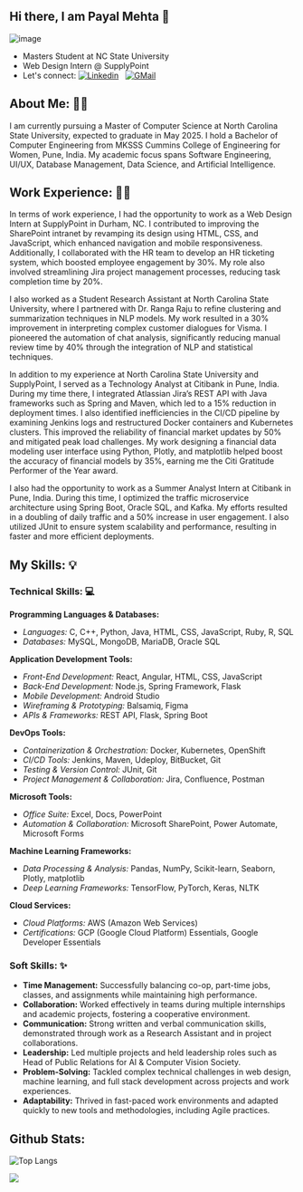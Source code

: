## Hi there, I am Payal Mehta 👋

<!--
**m-payal/m-payal** is a ✨ _special_ ✨ repository because its `README.md` (this file) appears on your GitHub profile.

Here are some ideas to get you started:

- 🔭 I’m currently working on ...
- 🌱 I’m currently learning ...
- 👯 I’m looking to collaborate on ...
- 🤔 I’m looking for help with ...
- 💬 Ask me about ...
- 📫 How to reach me: ...
- 😄 Pronouns: ...
- ⚡ Fun fact: ...
-->
![image](https://github.com/user-attachments/assets/2cb818c3-502f-4e53-8f03-56e22d27e071)



- Masters Student at NC State University
- Web Design Intern @ SupplyPoint
- Let's connect:
[![Linkedin](https://img.shields.io/badge/LinkedIn-0077B5?style=for-the-badge&logo=linkedin&logoColor=white)](https://www.linkedin.com/in/payal-mehta18/)
&nbsp;
[![GMail](https://img.shields.io/badge/Gmail-D14836?style=for-the-badge&logo=gmail&logoColor=white)](mehta.payal2000@gmail.com)

## About Me: 🙋‍♀️

I am currently pursuing a Master of Computer Science at North Carolina State University, expected to graduate in May 2025. I hold a Bachelor of Computer Engineering from MKSSS Cummins College of Engineering for Women, Pune, India. My academic focus spans Software Engineering, UI/UX, Database Management, Data Science, and Artificial Intelligence.


## Work Experience: 👩‍💻

In terms of work experience, I had the opportunity to work as a Web Design Intern at SupplyPoint in Durham, NC. I contributed to improving the SharePoint intranet by revamping its design using HTML, CSS, and JavaScript, which enhanced navigation and mobile responsiveness. Additionally, I collaborated with the HR team to develop an HR ticketing system, which boosted employee engagement by 30%. My role also involved streamlining Jira project management processes, reducing task completion time by 20%.

I also worked as a Student Research Assistant at North Carolina State University, where I partnered with Dr. Ranga Raju to refine clustering and summarization techniques in NLP models. My work resulted in a 30% improvement in interpreting complex customer dialogues for Visma. I pioneered the automation of chat analysis, significantly reducing manual review time by 40% through the integration of NLP and statistical techniques.

In addition to my experience at North Carolina State University and SupplyPoint, I served as a Technology Analyst at Citibank in Pune, India. During my time there, I integrated Atlassian Jira’s REST API with Java frameworks such as Spring and Maven, which led to a 15% reduction in deployment times. I also identified inefficiencies in the CI/CD pipeline by examining Jenkins logs and restructured Docker containers and Kubernetes clusters. This improved the reliability of financial market updates by 50% and mitigated peak load challenges. My work designing a financial data modeling user interface using Python, Plotly, and matplotlib helped boost the accuracy of financial models by 35%, earning me the Citi Gratitude Performer of the Year award.

I also had the opportunity to work as a Summer Analyst Intern at Citibank in Pune, India. During this time, I optimized the traffic microservice architecture using Spring Boot, Oracle SQL, and Kafka. My efforts resulted in a doubling of daily traffic and a 50% increase in user engagement. I also utilized JUnit to ensure system scalability and performance, resulting in faster and more efficient deployments.

## My Skills: 💡

### Technical Skills: 💻

**Programming Languages & Databases:**
- _Languages:_ C, C++, Python, Java, HTML, CSS, JavaScript, Ruby, R, SQL
- _Databases:_ MySQL, MongoDB, MariaDB, Oracle SQL

**Application Development Tools:**
- _Front-End Development:_ React, Angular, HTML, CSS, JavaScript
- _Back-End Development:_ Node.js, Spring Framework, Flask
- _Mobile Development:_ Android Studio
- _Wireframing & Prototyping:_ Balsamiq, Figma
- _APIs & Frameworks:_ REST API, Flask, Spring Boot

**DevOps Tools:**
- _Containerization & Orchestration:_ Docker, Kubernetes, OpenShift
- _CI/CD Tools:_ Jenkins, Maven, Udeploy, BitBucket, Git
- _Testing & Version Control:_ JUnit, Git
- _Project Management & Collaboration:_ Jira, Confluence, Postman

**Microsoft Tools:**
- _Office Suite:_ Excel, Docs, PowerPoint
- _Automation & Collaboration:_ Microsoft SharePoint, Power Automate, Microsoft Forms

**Machine Learning Frameworks:**
- _Data Processing & Analysis:_ Pandas, NumPy, Scikit-learn, Seaborn, Plotly, matplotlib
- _Deep Learning Frameworks:_ TensorFlow, PyTorch, Keras, NLTK

**Cloud Services:**
- _Cloud Platforms:_ AWS (Amazon Web Services)
- _Certifications:_ GCP (Google Cloud Platform) Essentials, Google Developer Essentials


### Soft Skills: ✨

- **Time Management:** Successfully balancing co-op, part-time jobs, classes, and assignments while maintaining high performance.
- **Collaboration:** Worked effectively in teams during multiple internships and academic projects, fostering a cooperative environment.
- **Communication:** Strong written and verbal communication skills, demonstrated through work as a Research Assistant and in project collaborations.
- **Leadership:** Led multiple projects and held leadership roles such as Head of Public Relations for AI & Computer Vision Society.
- **Problem-Solving:** Tackled complex technical challenges in web design, machine learning, and full stack development across projects and work experiences.
- **Adaptability:** Thrived in fast-paced work environments and adapted quickly to new tools and methodologies, including Agile practices.

## Github Stats:

![Top Langs](https://github-readme-stats.vercel.app/api/top-langs/?username=m-payal&hide_progress=true)

![](https://api.visitorbadge.io/api/VisitorHit?user=m-payalf&repo=github-visitors-badge&countColor=%237B1E7A)
